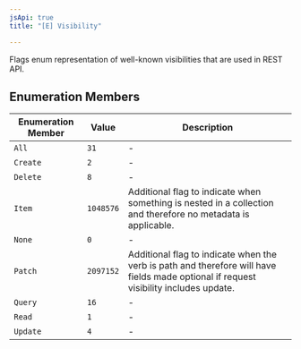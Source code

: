 ```yaml
---
jsApi: true
title: "[E] Visibility"

---
```

Flags enum representation of well-known visibilities that are used in
REST API.

## Enumeration Members

| Enumeration Member | Value | Description |
| ------ | ------ | ------ |
| `All` | `31` | - |
| `Create` | `2` | - |
| `Delete` | `8` | - |
| `Item` | `1048576` | Additional flag to indicate when something is nested in a collection and therefore no metadata is applicable. |
| `None` | `0` | - |
| `Patch` | `2097152` | Additional flag to indicate when the verb is path and therefore will have fields made optional if request visibility includes update. |
| `Query` | `16` | - |
| `Read` | `1` | - |
| `Update` | `4` | - |
